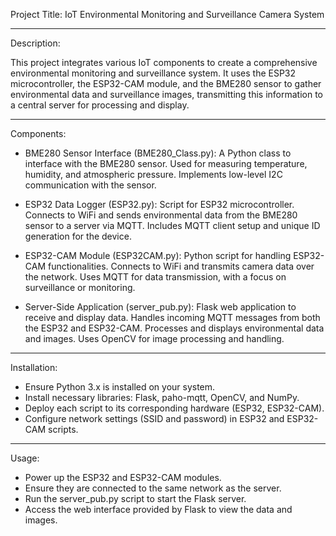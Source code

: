 Project Title: IoT Environmental Monitoring and Surveillance Camera System


----------------------------------------------------------------------------------------------------
Description:

This project integrates various IoT components to create a comprehensive environmental monitoring and surveillance system. It uses the ESP32 microcontroller, the ESP32-CAM module, and the BME280 sensor to gather environmental data and surveillance images, transmitting this information to a central server for processing and display.

----------------------------------------------------------------------------------------------------
Components:

- BME280 Sensor Interface (BME280_Class.py):
        A Python class to interface with the BME280 sensor.
        Used for measuring temperature, humidity, and atmospheric pressure.
        Implements low-level I2C communication with the sensor.

- ESP32 Data Logger (ESP32.py):
        Script for ESP32 microcontroller.
        Connects to WiFi and sends environmental data from the BME280 sensor to a server via MQTT.
        Includes MQTT client setup and unique ID generation for the device.

- ESP32-CAM Module (ESP32CAM.py):
        Python script for handling ESP32-CAM functionalities.
        Connects to WiFi and transmits camera data over the network.
        Uses MQTT for data transmission, with a focus on surveillance or monitoring.

- Server-Side Application (server_pub.py):
        Flask web application to receive and display data.
        Handles incoming MQTT messages from both the ESP32 and ESP32-CAM.
        Processes and displays environmental data and images.
        Uses OpenCV for image processing and handling.


----------------------------------------------------------------------------------------------------
Installation:

- Ensure Python 3.x is installed on your system.
- Install necessary libraries: Flask, paho-mqtt, OpenCV, and NumPy.
- Deploy each script to its corresponding hardware (ESP32, ESP32-CAM).
- Configure network settings (SSID and password) in ESP32 and ESP32-CAM scripts.


----------------------------------------------------------------------------------------------------
Usage:

- Power up the ESP32 and ESP32-CAM modules.
- Ensure they are connected to the same network as the server.
- Run the server_pub.py script to start the Flask server.
- Access the web interface provided by Flask to view the data and images.
